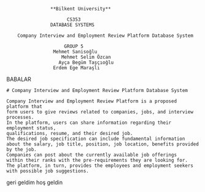					**Bilkent University**

					      CS353
					DATABASE SYSTEMS

		Company Interview and Employment Review Platform Database System

					     GROUP 5
					 Mehmet Sanisoğlu
				        Mehmet Selim Özcan
				       Ayça Begüm Taşçıoğlu
					 Erdem Ege Maraşlı


BABALAR

	# Company Interview and Employment Review Platform Database System

  	Company Interview and Employment Review Platform is a proposed platform that
	form users to give reviews related to companies, jobs, and interview processes.
	In the platform, users can share information regarding their employment status,
	qualifications, resume, and their desired job.
	The desired job specification can include fundamental information
	about the salary, job title, position, job location, benefits provided by the job.
	Companies can post about the currently available job offerings
	within their ranks with the pre-requirements they are looking for.
	The platform, in turn, provides the employees and employment seekers
	with possible job suggestions.

geri geldim
hoş geldin
